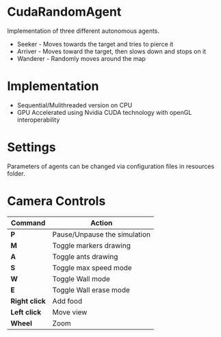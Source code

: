 # CudaRandomAgent

Implementation of three different autonomous agents. 

- Seeker - Moves towards the target and tries to pierce it   
- Arriver - Moves toward the target, then slows down and stops on it    
- Wanderer - Randomly moves around the map 

# Implementation

- Sequential/Mulithreaded version on CPU      
- GPU Accelerated using Nvidia CUDA technology with openGL interoperability

# Settings

Parameters of agents can be changed via configuration files in resources folder.

# Camera Controls

|Command|Action|
|---|---|
|**P**|Pause/Unpause the simulation|
|**M**|Toggle markers drawing|
|**A**|Toggle ants drawing|
|**S**|Toggle max speed mode|
|**W**|Toggle Wall mode|
|**E**|Toggle Wall erase mode|
|**Right click**|Add food|
|**Left click**|Move view|
|**Wheel**|Zoom|
